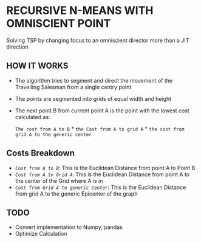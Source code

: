 # RECURSIVE N-MEANS WITH OMNISCIENT POINT

Solving TSP by changing focus to an omniscient director more than a JIT direction

## HOW IT WORKS
- The algorithm tries to segment and direct the movement of the Travelling Salesman from a single centry point
- The points are segmented into grids of equal width and height
- The next point B from current point A is the point with the lowest cost calculated as:

	`The cost from A to B` * `the Cost from A to grid A` * `the cost from grid A to the generic center`

## Costs Breakdown
- *`Cost from A to B`*: This is the Euclidean Distance from point A to Point B
- *`Cost from A to Grid A`*: This is the Euclidean Distance from point A to the center of the Grid where A is in
- *`Cost from Grid A to generic Center`*: This is the Euclidean Distance from grid A to the generic Epicenter of the graph

## TODO

- Convert implementation to Numpy, pandas
- Optimize Calculation